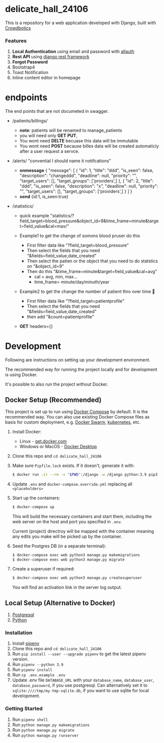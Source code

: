 # delicate_hall_24106

This is a repository for a web application developed with Django, built with [Crowdbotics](https://crowdbotics.com)

### Features

1. **Local Authentication** using email and password with [allauth](https://pypi.org/project/django-allauth/)
2. **Rest API** using [django rest framework](http://www.django-rest-framework.org/)
3. **Forgot Password**
4. Bootstrap4
5. Toast Notification
6. Inline content editor in homepage

# endpoints

The end points that are not documeted in swagger.

- /patients/billings/

  - **note**: patients will be renamed to manage_patients

  * you will need only **GET** **PUT**,
  * You wont need **DELTE** becuase this data will be immutable
  * You wont need **POST** because billes data will be created automaticly after a user request a servce.

- /alerts/ "convential I should name it notifcations"

  - **onmessage**
    {
    "message": [
    {
    "id": 1,
    "title": "ddd",
    "is_seen": false,
    "description": "changeddd",
    "deadline": null,
    "priority": "",
    "target_users": [],
    "target_groups": ['providers',]
    },
    {
    "id": 2,
    "title": "ddd",
    "is_seen": false,
    "description": "x",
    "deadline": null,
    "priority": "",
    "target_users": [],
    "target_groups": ['providers',]
    }
    ]
    }
  - **send**
    {id:1, is_seen:true}

- /statistics/

  - quick example "statistics/?field_target=blood_pressure&object_id=9&time_frame=minute&target=field_value&cal=max/"
  - Example1 to get the change of somons blood pruser do this

    - First filter data like "?field_target=blood_pressure"
    - Then select the fields that you need "&fields=field_value,date_created"
    - Then select the patien or the object that you need to do statstics on "&object_id=9"
    - Then do this "&time_frame=minute&target=field_value&cal=avg"
      - cal = avg, min, max...
      - time_frame= minute/day/minuth/year

  - Example2 to get the change the number of patient thro over time 🚧

    - First filter data like "?field_target=patientprofile"
    - Then select the fields that you need "&fields=field_value,date_created"
    - then add "&count=patientprofile"

  - **GET** headers={}

# Development

Following are instructions on setting up your development environment.

The recommended way for running the project locally and for development is using Docker.

It's possible to also run the project without Docker.

## Docker Setup (Recommended)

This project is set up to run using [Docker Compose](https://docs.docker.com/compose/) by default. It is the recommended way. You can also use existing Docker Compose files as basis for custom deployment, e.g. [Docker Swarm](https://docs.docker.com/engine/swarm/), [kubernetes](https://kubernetes.io/), etc.

1. Install Docker:
   - Linux - [get.docker.com](https://get.docker.com/)
   - Windows or MacOS - [Docker Desktop](https://www.docker.com/products/docker-desktop)
1. Clone this repo and `cd delicate_hall_24106`
1. Make sure `Pipfile.lock` exists. If it doesn't, generate it with:
   ```sh
   $ docker run -it --rm -v "$PWD":/django -w /django python:3.9 pip3 install --no-cache-dir -q pipenv && pipenv lock
   ```
   <!-- 1. Use `.env.example` to create `.env`:
      ```sh
      $ cp .env.example .env
      ``` -->
1. Update `.env` and `docker-compose.override.yml` replacing all `<placeholders>`
1. Start up the containers:

   ```sh
   $ docker-compose up
   ```

   This will build the necessary containers and start them, including the web server on the host and port you specified in `.env`.

   Current (project) directroy will be mapped with the container meaning any edits you make will be picked up by the container.

1. Seed the Postgres DB (in a separate terminal):
   ```sh
   $ docker-compose exec web python3 manage.py makemigrations
   $ docker-compose exec web python3 manage.py migrate
   ```
1. Create a superuser if required:
   ```sh
   $ docker-compose exec web python3 manage.py createsuperuser
   ```
   You will find an activation link in the server log output.

## Local Setup (Alternative to Docker)

1. [Postgresql](https://www.postgresql.org/download/)
2. [Python](https://www.python.org/downloads/release/python-365/)

### Installation

1. Install [pipenv](https://pypi.org/project/pipenv/)
2. Clone this repo and `cd delicate_hall_24106`
3. Run `pip install --user --upgrade pipenv` to get the latest pipenv version.
4. Run `pipenv --python 3.9`
5. Run `pipenv install`
6. Run `cp .env.example .env`
7. Update .env file `DATABASE_URL` with your `database_name`, `database_user`, `database_password`, if you use postgresql.
   Can alternatively set it to `sqlite:////tmp/my-tmp-sqlite.db`, if you want to use sqlite for local development.

### Getting Started

1. Run `pipenv shell`
2. Run `python manage.py makemigrations`
3. Run `python manage.py migrate`
4. Run `python manage.py runserver`
